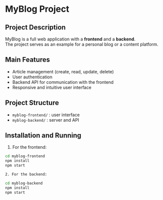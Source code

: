 # MyBlog Project

## Project Description
MyBlog is a full web application with a **frontend** and a **backend**.  
The project serves as an example for a personal blog or a content platform.

## Main Features
- Article management (create, read, update, delete)  
- User authentication  
- Backend API for communication with the frontend  
- Responsive and intuitive user interface

## Project Structure
- `myblog-frontend/` : user interface  
- `myblog-backend/` : server and API

## Installation and Running
1. For the frontend:
   
```bash
cd myblog-frontend
npm install
npm start

2. For the backend:

cd myblog-backend
npm install
npm start
